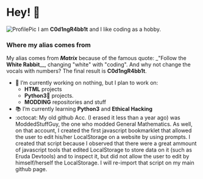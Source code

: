 # Hey! 👋
![ProfilePic](./assets/profilepic.jpg)
I am **C0d1ngR4bb1t** and I like coding as a hobby.

### Where my alias comes from
My alias comes from _**Matrix**_ because of the famous quote: _"Follow the **White Rabbit**__, changing "white" with "coding". And why not change the vocals with numbers? The final result is **C0d1ngR4bb1t**.

- 🔭 I’m currently working on nothing, but I plan to work on:
  - **HTML** projects
  - **Python3🐍** projects.
  - **MODDING** repositories and stuff
- 📚 I’m currently learning **Python3** and **Ethical Hacking**
- :octocat: My old github Acc. (I erased it less than a year ago) was ModdedStuffGuy, the one who modded General Mathematics. As well, on that account, I created the first javascript bookmarklet that allowed the user to edit his/her LocalStorage on a website by using prompts. I created that script because I observed that there were a great ammount of javascript tools that edited LocalStorage to store data on it (such as Eruda Devtools) and to inspect it, but did not allow the user to edit by himself/herself the LocalStorage. I will re-import that script on my main github page.
